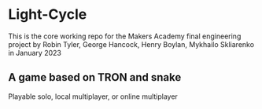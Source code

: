 # Light-Cycle

This is the core working repo for the Makers Academy final engineering project by Robin Tyler, George Hancock, Henry Boylan, Mykhailo Skliarenko in January 2023

 ## A game based on TRON and snake
 Playable solo, local multiplayer, or online multiplayer 
 

 


